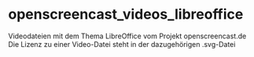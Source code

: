 # openscreencast_videos_libreoffice

Videodateien mit dem Thema LibreOffice vom Projekt openscreencast.de
Die Lizenz zu einer Video-Datei steht in der dazugehörigen .svg-Datei
